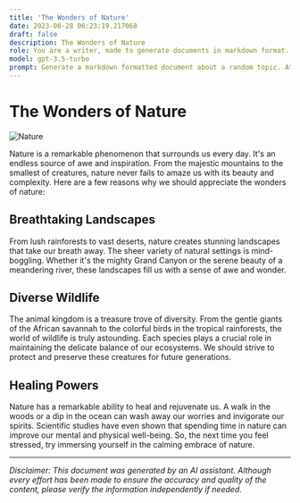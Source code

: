 ```yaml
---
title: 'The Wonders of Nature'
date: 2023-06-28 06:23:19.217068
draft: false
description: The Wonders of Nature
role: You are a writer, made to generate documents in markdown format. It is very important that all of the documents you generate are in valid markdown format.
model: gpt-3.5-turbo
prompt: Generate a markdown formatted document about a random topic. At the bottom, include a disclaimer explaining that the document was generated by you. The first line of the document should be the title. Make sure that the entire document is in proper markdown format, using a mix of various tags to make the document visually appealing.
---
```


# The Wonders of Nature

![Nature](https://images.unsplash.com/photo-1485796826113-c3d2be374e8f)

Nature is a remarkable phenomenon that surrounds us every day. It's an endless source of awe and inspiration. From the majestic mountains to the smallest of creatures, nature never fails to amaze us with its beauty and complexity. Here are a few reasons why we should appreciate the wonders of nature:

## Breathtaking Landscapes

From lush rainforests to vast deserts, nature creates stunning landscapes that take our breath away. The sheer variety of natural settings is mind-boggling. Whether it's the mighty Grand Canyon or the serene beauty of a meandering river, these landscapes fill us with a sense of awe and wonder.

## Diverse Wildlife

The animal kingdom is a treasure trove of diversity. From the gentle giants of the African savannah to the colorful birds in the tropical rainforests, the world of wildlife is truly astounding. Each species plays a crucial role in maintaining the delicate balance of our ecosystems. We should strive to protect and preserve these creatures for future generations.

## Healing Powers

Nature has a remarkable ability to heal and rejuvenate us. A walk in the woods or a dip in the ocean can wash away our worries and invigorate our spirits. Scientific studies have even shown that spending time in nature can improve our mental and physical well-being. So, the next time you feel stressed, try immersing yourself in the calming embrace of nature.

---

*Disclaimer: This document was generated by an AI assistant. Although every effort has been made to ensure the accuracy and quality of the content, please verify the information independently if needed.*